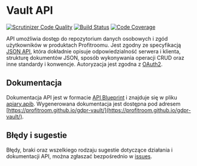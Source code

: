 # Vault API
[![Scrutinizer Code Quality](https://scrutinizer-ci.com/gp/Vault-API/badges/quality-score.png?b=master&s=5b0f4ebeca162e598e7c011b3fff265da1578a71)](https://scrutinizer-ci.com/gp/Vault-API/?branch=master)
[![Build Status](https://scrutinizer-ci.com/gp/Vault-API/badges/build.png?b=master&s=334a4d17395f9271faea02d3d8b493160f3de212)](https://scrutinizer-ci.com/gp/Vault-API/build-status/master)
[![Code Coverage](https://scrutinizer-ci.com/gp/Vault-API/badges/coverage.png?b=master&s=7abd50992b7bb8d137e62f6bc312d8f33459a6a5)](https://scrutinizer-ci.com/gp/Vault-API/?branch=master)

API umożliwia dostęp do repozytorium danych osobowych i zgód użytkowników w produktach Profitroomu. Jest zgodny ze specyfikacją [JSON API](http://jsonapi.org), 
która dokładnie opisuje odpowiedzialność serwera i klienta, strukturę dokumentów JSON, sposób wykonywania operacji CRUD 
oraz inne standardy i konwencje. Autoryzacja jest zgodna z [OAuth2](https://en.wikipedia.org/wiki/OAuth). 

## Dokumentacja
Dokumentacja API jest w formacie [API Blueprint](https://apiblueprint.org) i znajduje się w pliku [apiary.apib](apiary.apib).
Wygenerowana dokumentacja jest dostępna pod adresem [https://profitroom.github.io/gdpr-vault/](https://profitroom.github.io/gdpr-vault/).

## Błędy i sugestie
Błędy, braki oraz wszelkiego rodzaju sugestie dotyczące działania i dokumentacji API, można zgłaszać bezpośrednio w [issues](https://github.com/profitroom/gdpr-vault/issues).
